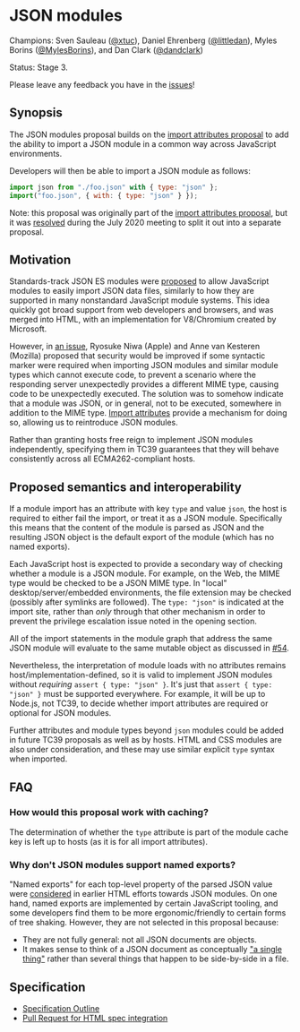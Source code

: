 # JSON modules

Champions: Sven Sauleau ([@xtuc](https://github.com/xtuc)), Daniel Ehrenberg ([@littledan](https://github.com/littledan)), Myles Borins ([@MylesBorins](https://github.com/MylesBorins)), and Dan Clark ([@dandclark](https://github.com/dandclark))

Status: Stage 3.

Please leave any feedback you have in the [issues](http://github.com/tc39/proposal-json-modules/issues)!

## Synopsis

The JSON modules proposal builds on the [import attributes proposal](https://github.com/tc39/proposal-import-attributes/) to add the ability to import a JSON module in a common way across JavaScript environments.

Developers will then be able to import a JSON module as follows:
```js
import json from "./foo.json" with { type: "json" };
import("foo.json", { with: { type: "json" } });
```

Note: this proposal was originally part of the [import attributes proposal](https://github.com/tc39/proposal-import-attributes/), but it was [resolved](https://github.com/tc39/notes/blob/master/meetings/2020-07/july-21.md#import-conditions-for-stage-3) during the July 2020 meeting to split it out into a separate proposal.

## Motivation

Standards-track JSON ES modules were [proposed](https://github.com/w3c/webcomponents/issues/770) to allow JavaScript modules to easily import JSON data files, similarly to how they are supported in many nonstandard JavaScript module systems. This idea quickly got broad support from web developers and browsers, and was merged into HTML, with an implementation for V8/Chromium created by Microsoft.

However, in [an issue](https://github.com/w3c/webcomponents/issues/839), Ryosuke Niwa (Apple) and Anne van Kesteren (Mozilla) proposed that security would be improved if some syntactic marker were required when importing JSON modules and similar module types which cannot execute code, to prevent a scenario where the responding server unexpectedly provides a different MIME type, causing code to be unexpectedly executed. The solution was to somehow indicate that a module was JSON, or in general, not to be executed, somewhere in addition to the MIME type.  [Import attributes](https://github.com/tc39/proposal-import-attributes/) provide a mechanism for doing so, allowing us to reintroduce JSON modules.

Rather than granting hosts free reign to implement JSON modules independently, specifying them in TC39 guarantees that they will behave consistently across all ECMA262-compliant hosts.

## Proposed semantics and interoperability

If a module import has an attribute with key `type` and value `json`, the host is required to either fail the import, or treat it as a JSON module. Specifically this means that the content of the module is parsed as JSON and the resulting JSON object is the default export of the module (which has no named exports).

Each JavaScript host is expected to provide a secondary way of checking whether a module is a JSON module. For example, on the Web, the MIME type would be checked to be a JSON MIME type. In "local" desktop/server/embedded environments, the file extension may be checked (possibly after symlinks are followed). The `type: "json"` is indicated at the import site, rather than *only* through that other mechanism in order to prevent the privilege escalation issue noted in the opening section.

All of the import statements in the module graph that address the same JSON module will evaluate to the same mutable object as discussed in [#54](https://github.com/tc39/proposal-import-attributes/issues/54).

Nevertheless, the interpretation of module loads with no attributes remains host/implementation-defined, so it is valid to implement JSON modules without *requiring* `assert { type: "json" }`. It's just that `assert { type: "json" }` must be supported everywhere. For example, it will be up to Node.js, not TC39, to decide whether import attributes are required or optional for JSON modules.

Further attributes and module types beyond `json` modules could be added in future TC39 proposals as well as by hosts. HTML and CSS modules are also under consideration, and these may use similar explicit `type` syntax when imported.

## FAQ

### How would this proposal work with caching?

The determination of whether the `type` attribute is part of the module cache key is left up to hosts (as it is for all import attributes).

### Why don't JSON modules support named exports?

"Named exports" for each top-level property of the parsed JSON value were [considered](https://github.com/whatwg/html/issues/4315#issuecomment-456838848) in earlier HTML efforts towards JSON modules. On one hand, named exports are implemented by certain JavaScript tooling, and some developers find them to be more ergonomic/friendly to certain forms of tree shaking. However, they are not selected in this proposal because:
- They are not fully general: not all JSON documents are objects.
- It makes sense to think of a JSON document as conceptually ["a single thing"](https://github.com/whatwg/html/issues/4315#issuecomment-456838848) rather than several things that happen to be side-by-side in a file.

## Specification

* [Specification Outline](https://tc39.es/proposal-json-modules/)
* [Pull Request for HTML spec integration](https://github.com/whatwg/html/pull/5658)

